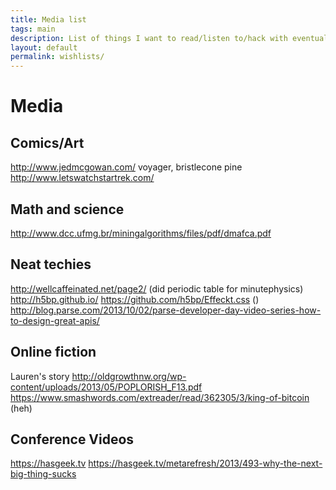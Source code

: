 ```yaml
---
title: Media list
tags: main
description: List of things I want to read/listen to/hack with eventually. Should remove as I get to them. Often they are things I hear about in conversation.
layout: default
permalink: wishlists/
---
```


# Media

## Comics/Art

http://www.jedmcgowan.com/ voyager, bristlecone pine
http://www.letswatchstartrek.com/

## Math and science

http://www.dcc.ufmg.br/miningalgorithms/files/pdf/dmafca.pdf

## Neat techies

http://wellcaffeinated.net/page2/ (did periodic table for minutephysics)
http://h5bp.github.io/
https://github.com/h5bp/Effeckt.css ()
http://blog.parse.com/2013/10/02/parse-developer-day-video-series-how-to-design-great-apis/

## Online fiction

Lauren's story http://oldgrowthnw.org/wp-content/uploads/2013/05/POPLORISH_F13.pdf
https://www.smashwords.com/extreader/read/362305/3/king-of-bitcoin (heh)

## Conference Videos

https://hasgeek.tv
https://hasgeek.tv/metarefresh/2013/493-why-the-next-big-thing-sucks